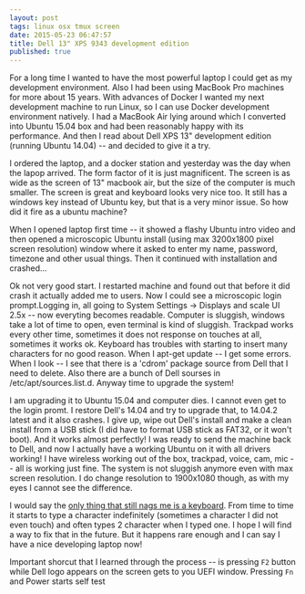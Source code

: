 ```yaml
---
layout: post
tags: linux osx tmux screen
date: 2015-05-23 06:47:57
title: Dell 13" XPS 9343 development edition
published: true
---
```


For a long time I wanted to have the most powerful laptop I could get as my
development environment. Also I had been using MacBook Pro machines for more
about 15 years. With advances of Docker I wanted my next development machine to
run Linux, so I can use Docker development environment natively. I had a
MacBook Air lying around which I converted into Ubuntu 15.04 box and had been
reasonably happy with its performance. And then I read about Dell XPS 13"
development edition (running Ubuntu 14.04) -- and decided to give it a try.

I ordered the laptop, and a docker station and yesterday was the day when the
lapop arrived. The form factor of it is just magnificent. The screen is as wide
as the screen of 13" macbook air, but the size of the computer is much smaller.
The screen is great and keyboard looks very nice too. It still has a windows
key instead of Ubuntu key, but that is a very minor issue. So how did it fire
as a ubuntu machine?

When I opened laptop first time -- it showed a flashy Ubuntu intro video and
then opened a microscopic Ubuntu install (using max 3200x1800 pixel screen
resolution) window where it asked to enter my name, password, timezone and
other usual things. Then it continued with installation and crashed...

Ok not very good start. I restarted machine and found out that before it did
crash it actually added me to users. Now I could see a microscopic login
prompt.Logging in, all going to System Settings -> Displays and scale UI 2.5x
-- now everyting becomes readable. Computer is sluggish, windows take a lot of
time to open, even terminal is kind of sluggish. Trackpad works every other
time, sometimes it does not response on touches at all, sometimes it works ok.
Keyboard has troubles with starting to insert many characters for no good
reason. When I apt-get update -- I get some errors. When I look -- I see that
there is a 'cdrom' package source from Dell that I need to delete. Also there
are a bunch of Dell sourses in /etc/apt/sources.list.d. Anyway time to upgrade
the system!

I am upgrading it to Ubuntu 15.04 and computer dies. I cannot even get to the
login promt. I restore Dell's 14.04 and try to upgrade that, to 14.04.2 latest
and it also crashes. I give up, wipe out Dell's install and make a clean
install from a USB stick (I did have to format USB stick as FAT32, or it won't
boot). And it works almost perfectly! I was ready to send the machine back to
Dell, and now I actually have a working Ubuntu on it with all drivers working!
I have wireless working out of the box, trackpad, voice, cam, mic -- all is
working just fine. The system is not sluggish anymore even with max screen
resolution. I do change resolution to 1900x1080 though, as with my eyes I
cannot see the difference.

I would say the [only thing that still nags me is a keyboard][bug]. From time
to time it starts to type a character indefinitely (sometimes a character I did
not even touch) and often types 2 character when I typed one. I hope I will
find a way to fix that in the future. But it happens rare enough and I can say
I have a nice developing laptop now!

Important shorcut that I learned through the process -- is pressing `F2` button
while Dell logo appears on the screen gets to you UEFI window. Pressing `Fn`
and Power starts self test

[bug]: http://en.community.dell.com/techcenter/os-applications/f/4613/t/19630257
